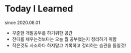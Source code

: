 # Today I Learned
since 2020.08.01

* 꾸준한 개발공부를 하기위한 공간
* 잔디를 채우는것보다는 오늘 뭘 공부했는지 정리하기 위함
* 작은것도 사소하다 하지말고 기록하고 정리하는 습관을 들일것!
